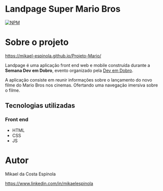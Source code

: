 # Landpage Super Mario Bros
[![NPM](https://img.shields.io/npm/l/react)](https://github.com/devsuperior/sds1-wmazoni/blob/master/LICENSE) 

# Sobre o projeto

https://mikael-espinola.github.io/Projeto-Mario/

Landpage é uma aplicação front end web e mobile construída durante a **Semana Dev em Dobro**, evento organizado pela [Dev em Dobro](https://www.youtube.com/c/devemdobro "Canal Youtube do Dev em Dobro").

A aplicação consiste em reunir informações sobre o lançamento do novo filme do Mario Bros nos cinemas. Ofertando uma navegação imersiva sobre o filme.

## Tecnologias utilizadas
### Front end
- HTML 
- CSS
- JS

# Autor

Mikael da Costa Espínola

https://www.linkedin.com/in/mikaelespinola
